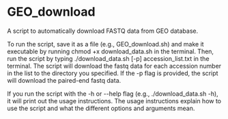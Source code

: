 # GEO_download
A script to automatically download FASTQ data from GEO database.

To run the script, save it as a file (e.g., GEO_download.sh) and make it executable by running chmod +x download_data.sh in the terminal. Then, run the script by typing ./download_data.sh [-p] accession_list.txt in the terminal. The script will download the fastq data for each accession number in the list to the directory you specified. If the -p flag is provided, the script will download the paired-end fastq data.

If you run the script with the -h or --help flag (e.g., ./download_data.sh -h), it will print out the usage instructions. The usage instructions explain how to use the script and what the different options and arguments mean.
